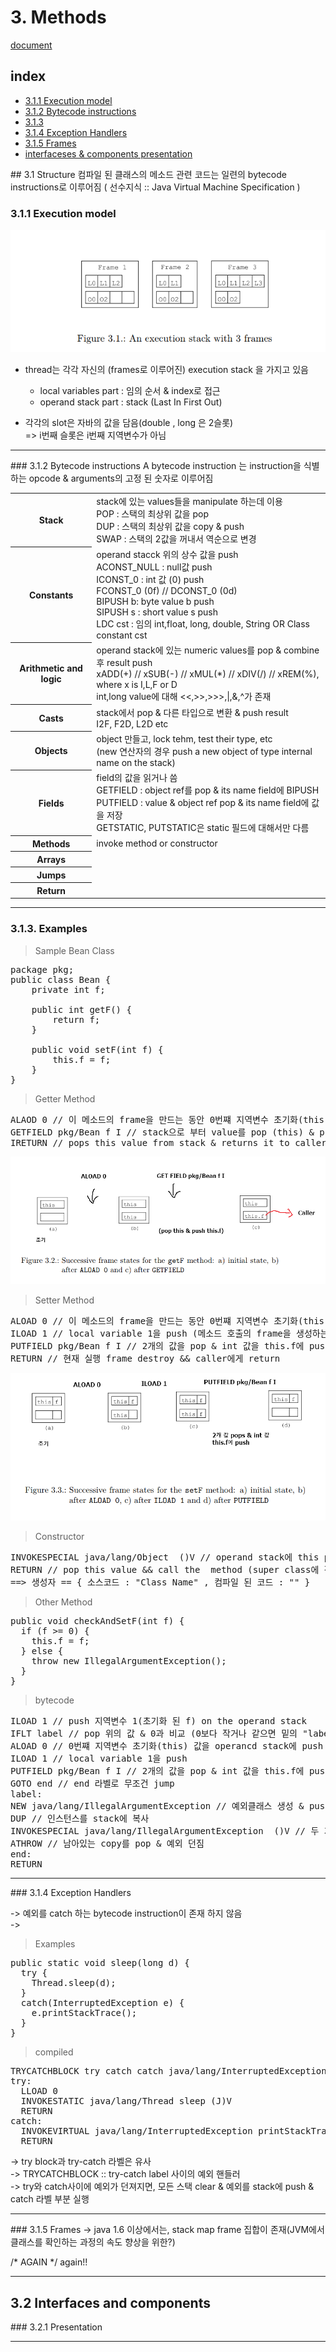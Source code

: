 # 3. Methods

[document](http://download.forge.objectweb.org/asm/asm4-guide.pdf)

## index

- <a href="#3.1.1">3.1.1 Execution model</a>
- <a href="#3.1.2">3.1.2 Bytecode instructions</a>
- <a href="#3.1.3">3.1.3 </a>
- <a href="#3.1.4">3.1.4 Exception Handlers</a>
- <a href="#3.1.5">3.1.5 Frames</a>
- <a href="#3.2.1">interfaceses & components presentation</a>

<div id="3.1.1"></div>
## 3.1 Structure
컴파일 된 클래스의 메소드 관련 코드는 일련의 bytecode instructions로 이루어짐  
( 선수지식 :: Java Virtual Machine Specification )  


### 3.1.1 Execution model

![execution stack](./pics/[pic-3.1]An_execution_stack_with_3_frames.png)

- thread는 각각 자신의 (frames로 이루어진) execution stack 을 가지고 있음  
  - local variables part : 임의 순서 & index로 접근
  - operand stack part : stack (Last In First Out)

- 각각의 slot은 자바의 값을 담음(double , long 은 2슬롯)  
=> i번째 슬롯은 i번째 지역변수가 아님

---

<div id="3.1.2"></div>
### 3.1.2 Bytecode instructions
A bytecode instruction 는 instruction을 식별하는 opcode &  
arguments의 고정 된 숫자로 이루어짐

<table style="width:100%;">
  <tr>
    <th>Stack</th>
    <td>
      stack에 있는 values들을 manipulate 하는데 이용<br/>
      POP : 스택의 최상위 값을 pop <br />
      DUP : 스택의 최상위 값을 copy & push <br />
      SWAP : 스택의 2값을 꺼내서 역순으로 변경      
    </td>
  </tr>
  <tr>
    <th>Constants</th>
    <td>
      operand stacck 위의 상수 값을 push <br />
      ACONST_NULL : null값 push <br />
      ICONST_0 : int 값 (0) push <br />
      FCONST_0 (0f) // DCONST_0 (0d) <br />
      BIPUSH b: byte value b push <br />
      SIPUSH s : short value s push <br />
      LDC cst : 임의 int,float, long, double, String OR Class constant cst       
    </td>
  </tr>
  <tr>
    <th>Arithmetic and logic</th>
    <td>
      operand stack에 있는 numeric values를 pop & combine 후 result push <br />
      xADD(+) // xSUB(-) // xMUL(*) // xDIV(/) // xREM(%), where x is I,L,F or D <br />
      int,long value에 대해 <<,>>,>>>,|,&,^가 존재
    </td>
  </tr>
  <tr>
    <th>Casts</th>
    <td>
      stack에서 pop & 다른 타입으로 변환 & push result <br />
      I2F, F2D, L2D etc
    </td>
  </tr>
  <tr>
    <th>Objects</th>
    <td>
      object 만들고, lock tehm, test their type, etc <br />
      (new 연산자의 경우 push a new object of type internal name on the stack)
    </td>
  </tr>
  <tr>
    <th>Fields</th>
    <td>
      field의 값을 읽거나 씀 <br />
      GETFIELD : object ref를 pop & its name field에 BIPUSH <br />
      PUTFIELD : value & object ref pop & its name field에 값을 저장 <br />
      GETSTATIC, PUTSTATIC은 static 필드에 대해서만 다름
    </td>
  </tr>
  <tr>
    <th>Methods</th>
    <td>
      invoke method or constructor <br />
    </td>
  </tr>
  <tr>
    <th>Arrays</th>
    <td></td>
  </tr>
  <tr>
    <th>Jumps</th>
    <td></td>
  </tr>
  <tr>
    <th>Return</th>
    <td></td>
  </tr>
</table>

---

### 3.1.3. Examples

> Sample Bean Class

<pre>
package pkg;
public class Bean {
    private int f;

    public int getF() {
        return f;
    }

    public void setF(int f) {
        this.f = f;
    }
}
</pre>

>  Getter Method

<pre>
ALAOD 0 // 이 메소드의 frame을 만드는 동안 0번쨰 지역변수 초기화(this) && 값을 operancd stack에 push
GETFIELD pkg/Bean f I // stack으로 부터 value를 pop (this) & push f field of this object
IRETURN // pops this value from stack & returns it to caller
</pre>

![getter execution stack](./pics/[pic-3.2]getF_frame_state.png)

> Setter Method

<pre>
ALOAD 0 // 이 메소드의 frame을 만드는 동안 0번쨰 지역변수 초기화(this) && 값을 operancd stack에 push
ILOAD 1 // local variable 1을 push (메소드 호출의 frame을 생성하는 동안)
PUTFIELD pkg/Bean f I // 2개의 값을 pop & int 값을 this.f에 push
RETURN // 현재 실행 frame destroy && caller에게 return
</pre>

![setter execution stack](./pics/[pic-3.3]setF_frame_state.png)

> Constructor  

<pre>
INVOKESPECIAL java/lang/Object <init> ()V // operand stack에 this push
RETURN // pop this value && call the <init> method (super class에 정의 된, 여기서는 Object)
==> 생성자 == { 소스코드 : "Class Name" , 컴파일 된 코드 : "<init>" }
</pre>

> Other Method  

<pre>
public void checkAndSetF(int f) {
  if (f >= 0) {
    this.f = f;
  } else {
    throw new IllegalArgumentException();
  }
}
</pre>

> bytecode  

<pre>
ILOAD 1 // push 지역변수 1(초기화 된 f) on the operand stack
IFLT label // pop 위의 값 & 0과 비교 (0보다 작거나 같으면 밑의 "label" 라벨로 이동 아니면 밑의 instruction 실행)
ALOAD 0 // 0번쨰 지역변수 초기화(this) 값을 operancd stack에 push
ILOAD 1 // local variable 1을 push
PUTFIELD pkg/Bean f I // 2개의 값을 pop & int 값을 this.f에 push
GOTO end // end 라벨로 무조건 jump
label:
NEW java/lang/IllegalArgumentException // 예외클래스 생성 & push on the operand stack
DUP // 인스턴스를 stack에 복사
INVOKESPECIAL java/lang/IllegalArgumentException <init> ()V // 두 가피중 하나를 pop & 생성자 호출
ATHROW // 남아있는 copy를 pop & 예외 던짐
end:
RETURN
</pre>

---

<div id="3.1.4"></div>  
### 3.1.4 Exception Handlers

-> 예외를 catch 하는 bytecode instruction이 존재 하지 않음  
->

> Examples   

<pre>
public static void sleep(long d) {
  try {
    Thread.sleep(d);
  }
  catch(InterruptedException e) {
    e.printStackTrace();
  }
}
</pre>

> compiled  

<pre>
TRYCATCHBLOCK try catch catch java/lang/InterruptedException
try:
  LLOAD 0
  INVOKESTATIC java/lang/Thread sleep (J)V
  RETURN
catch:
  INVOKEVIRTUAL java/lang/InterruptedException printStackTrace ()V
  RETURN
</pre>

-> try block과 try-catch 라벨은 유사  
-> TRYCATCHBLOCK :: try-catch label 사이의 예외 핸들러  
-> try와 catch사이에 예외가 던져지면, 모든 스택 clear & 예외를 stack에 push & catch 라벨 부분 실행

---

<div id="3.1.5"></div>
### 3.1.5 Frames
-> java 1.6 이상에서는, stack map frame 집합이 존재(JVM에서 클래스를 확인하는 과정의 속도 향상을 위한?)  

/* AGAIN */ again!!


---

## 3.2 Interfaces and components

<div id="3.2.1"></div>
### 3.2.1 Presentation


























----------------------
